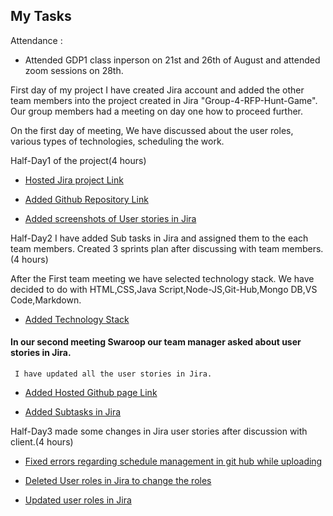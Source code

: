 ## My Tasks
Attendance :
 - Attended GDP1 class inperson on 21st and 26th of August and attended zoom sessions on 28th.
 
First day of my project I have created Jira account and added the other team members into the project created in Jira "Group-4-RFP-Hunt-Game". Our group members had a meeting on day one how to proceed further.

On the first day of meeting,
We have discussed about the user roles, various types of technologies, scheduling the work. 

Half-Day1 of the project(4 hours)

- [Hosted Jira project Link](https://github.com/sudheera96/Group-4--Hunt-game/commit/f2515a6b9cf72237754b400e6718a13cfabbdc56)

- [Added Github Repository Link](https://github.com/sudheera96/Group-4--Hunt-game/commit/94d1f74ef0e11aba75ca6e1f379dd0506858cd3b)

- [Added screenshots of User stories in Jira](https://github.com/sudheera96/Group-4--Hunt-game/commit/bd309ca3feb38ba2ba73bd05f989a3e64810c111)

Half-Day2 I have added Sub tasks in Jira and assigned them to the each team members. Created 3 sprints plan after discussing with team members.(4 hours)

After the First team meeting we have selected technology stack. We have decided to do with HTML,CSS,Java Script,Node-JS,Git-Hub,Mongo DB,VS Code,Markdown.

- [Added Technology Stack](https://github.com/sudheera96/Group-4--Hunt-game/commit/014135239f3bd83737a1db9cf7d9eb5d66d41e61)

#### In our second meeting Swaroop our team manager asked about user stories in Jira.
     I have updated all the user stories in Jira.

- [Added Hosted Github page Link](https://github.com/sudheera96/Group-4--Hunt-game/commit/f10631cb08c6d2864bb6f1cefe008ef16e56dec5)

- [Added Subtasks in Jira](https://github.com/sudheera96/Group-4--Hunt-game/commit/f10631cb08c6d2864bb6f1cefe008ef16e56dec5)

Half-Day3 made some changes in Jira user stories after discussion with client.(4 hours)

- [Fixed errors regarding schedule management in git hub while uploading](https://github.com/sudheera96/Group-4--Hunt-game/commit/46a0690724801fbfb5bd7e840eee8938ba9aff76)

- [Deleted User roles in Jira to change the roles](https://github.com/sudheera96/Group-4--Hunt-game/commit/bbf435d24e168c789d9626437d8720e8202c777b)

- [Updated user roles in Jira](https://github.com/sudheera96/Group-4--Hunt-game/commit/b7e59a7f039ebbf2e3eda2ac83959ae96bea633b)

  
